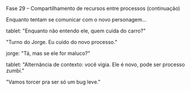 Fase 29 – Compartilhamento de recursos entre processos (continuação)

Enquanto tentam se comunicar com o novo personagem...

tablet: "Enquanto não entendo ele, quem cuida do carro?"

"Turno do Jorge. Eu cuido do novo processo."

jorge: "Tá, mas se ele for maluco?"

tablet: "Alternância de contexto: você vigia. Ele é novo, pode ser processo zumbi."

"Vamos torcer pra ser só um bug leve."
